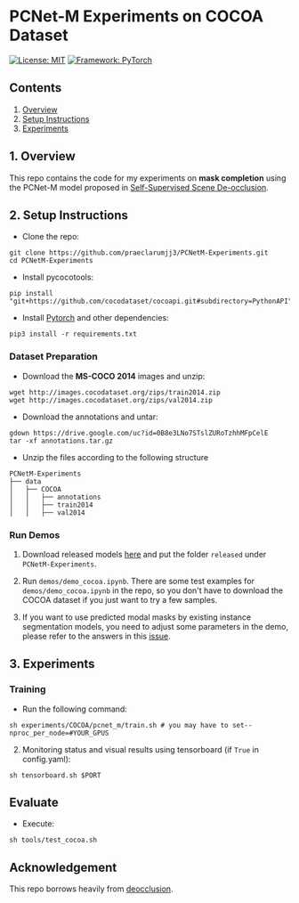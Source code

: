 
# PCNet-M Experiments on COCOA Dataset

[![License: MIT](https://img.shields.io/badge/License-MIT-blue.svg)](https://opensource.org/licenses/MIT)
[![Framework: PyTorch](https://img.shields.io/badge/Framework-PyTorch-orange.svg)](https://pytorch.org/)

## Contents
1. [Overview](#1-overview)
2. [Setup Instructions](#2-setup-instructions)
3. [Experiments](#3-experiments)

## 1. Overview

This repo contains the code for my experiments on **mask completion** using the PCNet-M model proposed in [Self-Supervised Scene De-occlusion](https://xiaohangzhan.github.io/projects/deocclusion/).

## 2. Setup Instructions

- Clone the repo:

```shell
git clone https://github.com/praeclarumjj3/PCNetM-Experiments.git
cd PCNetM-Experiments
```

- Install pycocotools:
   
```shell
pip install "git+https://github.com/cocodataset/cocoapi.git#subdirectory=PythonAPI"
```

- Install [Pytorch](https://pytorch.org/get-started/locally/) and other dependencies:

```shell
pip3 install -r requirements.txt
```

### Dataset Preparation

- Download the **MS-COCO 2014** images and unzip:
```
wget http://images.cocodataset.org/zips/train2014.zip
wget http://images.cocodataset.org/zips/val2014.zip
```

- Download the annotations and untar:
``` 
gdown https://drive.google.com/uc?id=0B8e3LNo7STslZURoTzhhMFpCelE
tar -xf annotations.tar.gz
```

- Unzip the files according to the following structure

```
PCNetM-Experiments
├── data
│   ├── COCOA
│   │   ├── annotations
│   │   ├── train2014
│   │   ├── val2014
```

### Run Demos

1. Download released models [here](https://drive.google.com/drive/folders/1O89ItVWucCoL_VxIbLM1XLxr9JFfyj_Y?usp=sharing) and put the folder `released` under `PCNetM-Experiments`.

2. Run `demos/demo_cocoa.ipynb`. There are some test examples for `demos/demo_cocoa.ipynb` in the repo, so you don't have to download the COCOA dataset if you just want to try a few samples.

3. If you want to use predicted modal masks by existing instance segmentation models, you need to adjust some parameters in the demo, please refer to the answers in this [issue](https://github.com/XiaohangZhan/deocclusion/issues/14).

## 3. Experiments

### Training

- Run the following command:

```
sh experiments/COCOA/pcnet_m/train.sh # you may have to set--nproc_per_node=#YOUR_GPUS
```

2. Monitoring status and visual results using tensorboard (if `True` in config.yaml):

```
sh tensorboard.sh $PORT
```

## Evaluate

- Execute:

```shell
sh tools/test_cocoa.sh
```

## Acknowledgement

This repo borrows heavily from [deocclusion](https://github.com/XiaohangZhan/deocclusion).
